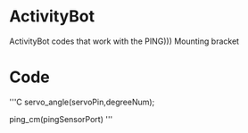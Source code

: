 ActivityBot
===========

ActivityBot codes that work with the PING))) Mounting bracket


Code
===========

'''C
servo_angle(servoPin,degreeNum);

ping_cm(pingSensorPort)
'''
